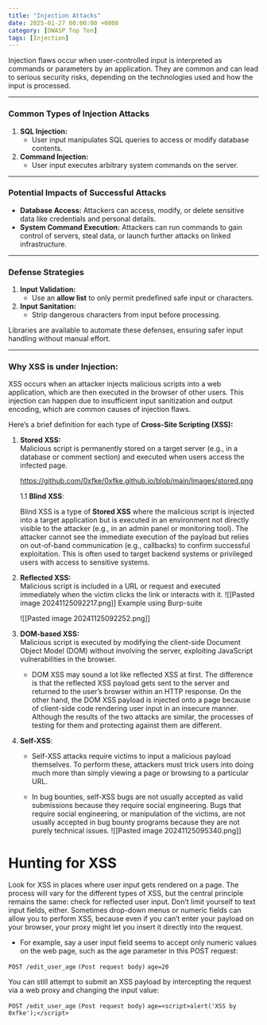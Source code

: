 ```yaml
---
title: "Injection Attacks"
date: 2025-01-27 00:00:00 +0800
category: [OWASP Top Ten]
tags: [Injection]
---
```


Injection flaws occur when user-controlled input is interpreted as commands or parameters by an application. They are common and can lead to serious security risks, depending on the technologies used and how the input is processed.

---

### **Common Types of Injection Attacks**

1. **SQL Injection:**
    - User input manipulates SQL queries to access or modify database contents.
2. **Command Injection:**
    - User input executes arbitrary system commands on the server.

---

### **Potential Impacts of Successful Attacks**

- **Database Access:** Attackers can access, modify, or delete sensitive data like credentials and personal details.
- **System Command Execution:** Attackers can run commands to gain control of servers, steal data, or launch further attacks on linked infrastructure.

---

### **Defense Strategies**

1. **Input Validation:**
    - Use an **allow list** to only permit predefined safe input or characters.
2. **Input Sanitation:**
    - Strip dangerous characters from input before processing.

Libraries are available to automate these defenses, ensuring safer input handling without manual effort.





---
### Why XSS is under Injection:

XSS occurs when an attacker injects malicious scripts into a web application, which are then executed in the browser of other users. This injection can happen due to insufficient input sanitization and output encoding, which are common causes of injection flaws.

Here’s a brief definition for each type of **Cross-Site Scripting (XSS):**

1. **Stored XSS:**  
    Malicious script is permanently stored on a target server (e.g., in a database or comment section) and executed when users access the infected page.
    
    https://github.com/0xfke/0xfke.github.io/blob/main/Images/stored.png
    
    1.1 **Blind XSS**:
    
    Blind XSS is a type of **Stored XSS** where the malicious script is injected into a target application but is executed in an environment not directly visible to the attacker (e.g., in an admin panel or monitoring tool). The attacker cannot see the immediate execution of the payload but relies on out-of-band communication (e.g., callbacks) to confirm successful exploitation.
    This is often used to target backend systems or privileged users with access to sensitive systems.
    
2. **Reflected XSS:**  
    Malicious script is included in a URL or request and executed immediately when the victim clicks the link or interacts with it.
    ![[Pasted image 20241125092217.png]]
    Example using Burp-suite

	 ![[Pasted image 20241125092252.png]]
    
3. **DOM-based XSS:**  
    Malicious script is executed by modifying the client-side Document Object Model (DOM) without involving the server, exploiting JavaScript vulnerabilities in the browser.
    
    - DOM XSS may sound a lot like reflected XSS at first. The difference is that the reflected XSS payload gets sent to the server and returned to the user’s browser within an HTTP response. On the other hand, the DOM XSS payload is injected onto a page because of client-side code rendering user input in an insecure manner. Although the results of the two attacks are similar, the processes of testing for them and protecting against them are different.

4. **Self-XSS**: 
    -  Self-XSS attacks require victims to input a malicious payload themselves. To perform these, attackers must trick users into doing much more than simply viewing a page or browsing to a particular URL.
    
	- In bug bounties, self-XSS bugs are not usually accepted as valid submissions because they require social engineering. Bugs that require social engineering, or manipulation of the victims, are not usually accepted in bug bounty programs because they are not purely technical issues.
	![[Pasted image 20241125095340.png]]
# Hunting for XSS 
Look for XSS in places where user input gets rendered on a page. The process will vary for the different types of XSS, but the central principle remains the same: check for reflected user input.
Don’t limit yourself to text input fields, either. Sometimes drop-down menus or numeric fields can allow you to perform XSS, because even if you can’t enter your payload on your browser, your proxy might let you insert it directly into the request.

- For example, say a user input field seems to accept only numeric values on the 
web page, such as the age parameter in this POST request:

`POST /edit_user_age`
`(Post request body)`
`age=20`

You can still attempt to submit an XSS payload by intercepting the 
request via a web proxy and changing the input value:


`POST /edit_user_age`
`(Post request body)`
`age=<script>alert('XSS by 0xfke');</script>`

